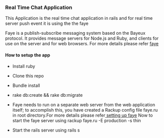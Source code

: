 ### Real Time Chat Application

This Application is the real time chat application in rails and for real time server push event it is using the the faye

Faye is a publish-subscribe messaging system based on the Bayeux protocol. It provides message servers for Node.js and Ruby, and clients for use on the server and for web browsers.
For more details please refer [ faye](http://faye.jcoglan.com/)

####  How to setup the app

*   Install ruby
*   Clone this repo
*   Bundle install
*   rake db:create && rake db:migrate
*   Faye needs to run on a separate web server from the web application itself; to accomplish this, you have created a Rackup config file faye.ru in root directory.For more details please refer[ setting up faye](http://faye.jcoglan.com/ruby.html) Now to start the faye server using
    rackup faye.ru -E production -s thin

*   Start the rails server using rails s